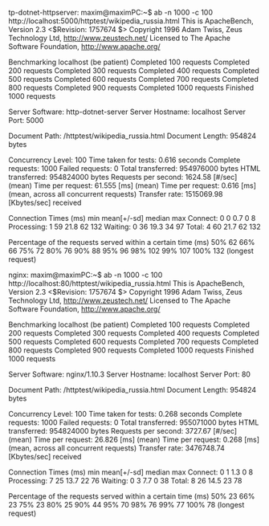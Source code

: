 tp-dotnet-httpserver:
maxim@maximPC:~$ ab -n 1000 -c 100 http://localhost:5000/httptest/wikipedia_russia.html
This is ApacheBench, Version 2.3 <$Revision: 1757674 $>
Copyright 1996 Adam Twiss, Zeus Technology Ltd, http://www.zeustech.net/
Licensed to The Apache Software Foundation, http://www.apache.org/

Benchmarking localhost (be patient)
Completed 100 requests
Completed 200 requests
Completed 300 requests
Completed 400 requests
Completed 500 requests
Completed 600 requests
Completed 700 requests
Completed 800 requests
Completed 900 requests
Completed 1000 requests
Finished 1000 requests


Server Software:        http-dotnet-server
Server Hostname:        localhost
Server Port:            5000

Document Path:          /httptest/wikipedia_russia.html
Document Length:        954824 bytes

Concurrency Level:      100
Time taken for tests:   0.616 seconds
Complete requests:      1000
Failed requests:        0
Total transferred:      954976000 bytes
HTML transferred:       954824000 bytes
Requests per second:    1624.58 [#/sec] (mean)
Time per request:       61.555 [ms] (mean)
Time per request:       0.616 [ms] (mean, across all concurrent requests)
Transfer rate:          1515069.98 [Kbytes/sec] received

Connection Times (ms)
              min  mean[+/-sd] median   max
Connect:        0    0   0.7      0       8
Processing:     1   59  21.8     62     132
Waiting:        0   36  19.3     34      97
Total:          4   60  21.7     62     132

Percentage of the requests served within a certain time (ms)
  50%     62
  66%     66
  75%     72
  80%     76
  90%     88
  95%     96
  98%    102
  99%    107
 100%    132 (longest request)



nginx:
maxim@maximPC:~$ ab -n 1000 -c 100 http://localhost:80/httptest/wikipedia_russia.html
This is ApacheBench, Version 2.3 <$Revision: 1757674 $>
Copyright 1996 Adam Twiss, Zeus Technology Ltd, http://www.zeustech.net/
Licensed to The Apache Software Foundation, http://www.apache.org/

Benchmarking localhost (be patient)
Completed 100 requests
Completed 200 requests
Completed 300 requests
Completed 400 requests
Completed 500 requests
Completed 600 requests
Completed 700 requests
Completed 800 requests
Completed 900 requests
Completed 1000 requests
Finished 1000 requests


Server Software:        nginx/1.10.3
Server Hostname:        localhost
Server Port:            80

Document Path:          /httptest/wikipedia_russia.html
Document Length:        954824 bytes

Concurrency Level:      100
Time taken for tests:   0.268 seconds
Complete requests:      1000
Failed requests:        0
Total transferred:      955071000 bytes
HTML transferred:       954824000 bytes
Requests per second:    3727.67 [#/sec] (mean)
Time per request:       26.826 [ms] (mean)
Time per request:       0.268 [ms] (mean, across all concurrent requests)
Transfer rate:          3476748.74 [Kbytes/sec] received

Connection Times (ms)
              min  mean[+/-sd] median   max
Connect:        0    1   1.3      0       8
Processing:     7   25  13.7     22      76
Waiting:        0    3   7.7      0      38
Total:          8   26  14.5     23      78

Percentage of the requests served within a certain time (ms)
  50%     23
  66%     23
  75%     23
  80%     25
  90%     44
  95%     70
  98%     76
  99%     77
 100%     78 (longest request)

